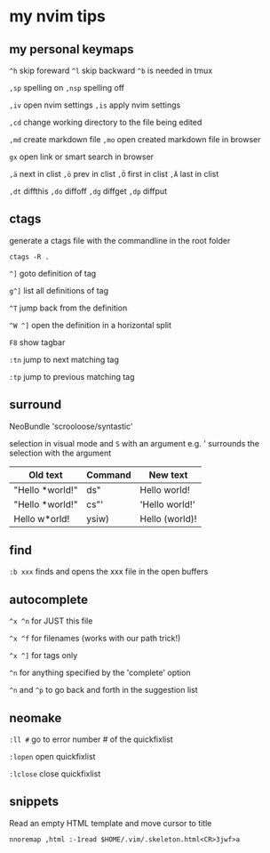 # my nvim tips

## my personal keymaps

`^h` skip foreward
`^l` skip backward `^b` is needed in tmux

`,sp` spelling on
`,nsp` spelling off

`,iv` open nvim settings
`,is` apply nvim settings

`,cd` change working directory to the file being edited

`,md` create markdown file
`,mo` open created markdown file in browser

`gx` open link or smart search in browser

`,ä` next in clist
`,ö` prev in clist
`,Ö` first in clist
`,Ä` last in clist

`,dt` diffthis
`,do` diffoff
`,dg` diffget
`,dp` diffput

## ctags

generate a ctags file with the commandline in the root folder

	ctags -R .

`^]` goto definition of tag

`g^]` list all definitions of tag

`^T` jump back from the definition

`^W ^]` open the definition in a horizontal split

`F8` show tagbar

`:tn` jump to next matching tag

`:tp` jump to previous matching tag

## surround

NeoBundle 'scrooloose/syntastic'

selection in visual mode and `S` with an argument e.g. ' surrounds the selection with the argument

  Old text                 | Command     | New text
  ---					   | ---		 | ---
  "Hello *world!"           | ds"         | Hello world!
  "Hello *world!"           | cs"'        | 'Hello world!'
  Hello w*orld!             | ysiw)       | Hello (world)!

## find

`:b xxx` finds and opens the xxx file in the open buffers

## autocomplete

`^x ^n` for JUST this file

`^x ^f` for filenames (works with our path trick!)

`^x ^]` for tags only

`^n` for anything specified by the 'complete' option

`^n` and `^p` to go back and forth in the suggestion list

## neomake

`:ll #` go to error number # of the quickfixlist

`:lopen` open quickfixlist

`:lclose` close quickfixlist

## snippets

Read an empty HTML template and move cursor to title

	nnoremap ,html :-1read $HOME/.vim/.skeleton.html<CR>3jwf>a

